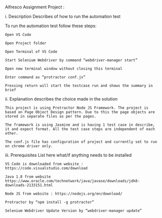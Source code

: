 Alfresco Assignment Project : 

i. Description Describes of how to run the automation test

To run the automation test follow these steps:

    Open VS Code

    Open Project folder

    Open Terminal of VS Code

    Start Selenium Webdriver by command “webdriver-manager start”

    Open new terminal window without closing this terminal

    Enter command as “protractor conf.js”

    Pressing return will start the testcase run and shows the summary in brief

ii. Explanation describes the choice made in the solution

    This project is using Protractor Node JS Framework. The project is based on Page Object Design pattern. Due to this the page objects are stored in separate files as per the pages.

    The framework is using Jasmine and is having 1 test case in describe, it and expect format. All the test case steps are independent of each other.

    The conf.js file has configuration of project and currently set to run on chrome driver only.

iii. Prerequisites List here what/if anything needs to be installed

    VS Code is downloaded from website : https://code.visualstudio.com/download

    Java 1.8 from website https://www.oracle.com/technetwork/java/javase/downloads/jdk8-downloads-2133151.html

    Node JS from website : https://nodejs.org/en/download/

    Protractor by “npm install -g protractor”

    Selenium Webdriver Update Version by “webdriver-manager update”
